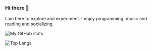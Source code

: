 ### Hi there 👋

<!--
**vastutsav/vastutsav** is a ✨ _special_ ✨ repository because its `README.md` (this file) appears on your GitHub profile.
-->

I am here to explore and experiment.
I enjoy programming, music and reading and socializing.

![My GitHub stats](https://github-readme-stats.vercel.app/api?username=vastutsav&hide=contribs,prs,issues&show_icons=true&hide_rank=true)

![Top Langs](https://github-readme-stats.vercel.app/api/top-langs/?username=vastutsav&langs_count=10)

<!--
Here are some ideas to get you started: (will fill them up later)

- 🔭 I’m currently working on ...
- 🌱 I’m currently learning ...
- 👯 I’m looking to collaborate on ...
- 🤔 I’m looking for help with ...
- 💬 Ask me about ...
- 📫 How to reach me: ...
- 😄 Pronouns: ...
- ⚡ Fun fact: ...
-->
